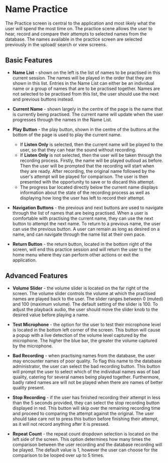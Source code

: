 # Name Practice
The Practice screen is central to the application and most likely what the user will spend the most time on. The practice
scene allows the user to hear, record and compare their attempts to selected names from the database. The names available 
in the practice screen are selected previously in the upload/ search or view screens.

## Basic Features

- **Name List** - shown on the left is the list of names to be practised in this current session. The names will be played in the order that 
they are shown in this list. Entries in the Name List can either be an individual name or a group of names that are to 
be practised together. Names are not selected to be practised from this list, the user should use the next and previous buttons instead.

- **Current Name** - shown largely in the centre of the page is the name that is currently being practised. The current name
will update when the user progresses through the names in the Name List.

- **Play Button** - the play button, shown in the centre of the buttons at the bottom of the page is used to play the current name.
    - If **Listen Only** is selected, then the current name will be played to the user, so that they can hear the sound without recording.
    - If **Listen Only** is not selected, then the user will be taken through the recording process. Firstly, the name will be played outloud
    as before. Then the user will be prompted that the recording will start when they are ready. After recording, the original name 
    followed by the user's attempt will be played for comparison. The user is then presented with the opportunity to save or to discard
    this attempt.  
    - The progress bar located directly below the current name displays information about the state of the recording process
    as well as displaying how long the user has left to record their attempt.   
    
- **Navigation Buttons** - the previous and next buttons are used to navigate through the list of names that are being 
practised. When a user is comfortable with practising the current name, they can use the next button to attempt the next name. 
To return to a previous name, the user can use the previous button. A user can remain as long as desired on a name, and can 
navigate through the name list at their own pace.

- **Return Button** - the return button, located in the bottom right of the screen, will end this practice session and will
return the user to the home menu where they can perform other actions or exit the application.

## Advanced Features
- **Volume Slider** - the volume slider is located on the far right of the screen. The volume slider controls the volume at which
the practised names are played back to the user. The slider ranges between 0 (muted) and 100 (maximum volume). The default setting
of the slider is 100. To adjust the playback audio, the user should move the slider knob to the desired value before playing
a name.

- **Test Microphone** - the option for the user to test their microphone level is located in the bottom left corner of the screen.
This button will cause a popup with a live detection of the volume level captured by the microphone. The higher the blue bar, the
greater the volume captured by the microphone.

- **Bad Recording** - when practising names from the database, the user may encounter names of poor quality. To flag this name to 
the database administrator, the user can select the bad recording button. This button will prompt the user to select which of the 
individual names was of bad quality, catering for several names being played together. Furthermore, badly rated names are will not 
be played when there are names of better quality present.

- **Stop Recording** - if the user has finished recording their attempt in less than the 5 seconds provided, they can select the
stop recording button displayed in red. This button will skip over the remaining recording time and proceed to comparing the 
attempt against the original. The user should take care not to press this button before finishing their attempt, as it will
not record anything after it is pressed.

- **Repeat Count** - the repeat count dropdown selection is located on the left side of the screen. This option determines 
how many times the comparison between the user recording and the database recording will be played. The default value is 1, 
however the user can choose for the comparison to be looped over up to 5 times.